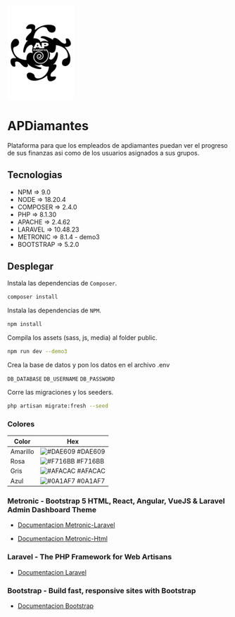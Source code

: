 <img src="resources/assets/apdiamantes/media/logo_negro.svg" alt="Logo" style="width: 30%; text-align: center;">

# APDiamantes

Plataforma para que los empleados de apdiamantes puedan ver el progreso de sus finanzas asi como de los usuarios asignados a sus grupos.

## Tecnologias

- NPM  => 9.0
- NODE  => 18.20.4
- COMPOSER  => 2.4.0
- PHP  => 8.1.30
- APACHE  => 2.4.62
- LARAVEL  => 10.48.23
- METRONIC  => 8.1.4 - demo3
- BOOTSTRAP  => 5.2.0

## Desplegar

Instala las dependencias de `Composer`.
```bash
composer install
```

Instala las dependencias de  `NPM`.
```bash
npm install
```

Compila los assets (sass, js, media) al folder public.
```bash
npm run dev --demo3
```

Crea la base de datos y pon los datos en el archivo .env

`DB_DATABASE`
`DB_USERNAME`
`DB_PASSWORD`

Corre las migraciones y los seeders.
```bash
php artisan migrate:fresh --seed
```

### Colores

| Color             | Hex                                                                |
| ----------------- | ------------------------------------------------------------------ |
| Amarillo | ![#DAE609](https://via.placeholder.com/10/DAE609?text=+) #DAE609 |
| Rosa | ![#F716BB](https://via.placeholder.com/10/F716BB?text=+) #F716BB |
| Gris | ![#AFACAC](https://via.placeholder.com/10/AFACAC?text=+) #AFACAC |
| Azul | ![#0A1AF7](https://via.placeholder.com/10/0A1AF7?text=+) #0A1AF7 |


### Metronic - Bootstrap 5 HTML, React, Angular, VueJS & Laravel Admin Dashboard Theme

- [Documentacion Metronic-Laravel](https://preview.keenthemes.com/laravel/metronic/docs/index)

- [Documentacion Metronic-Html](https://preview.keenthemes.com/html/metronic/docs/index)

### Laravel - The PHP Framework for Web Artisans

- [Documentacion Laravel](https://laravel.com/docs/10.x)

### Bootstrap - Build fast, responsive sites with Bootstrap

- [Documentacion Bootstrap](https://getbootstrap.com/docs/5.2/getting-started/introduction/)
